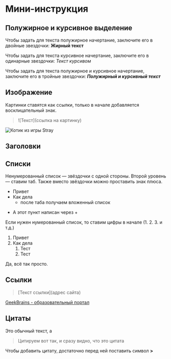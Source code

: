 # Мини-инструкция

## Полужирное и курсивное выделение

Чтобы задать для текста полужирное начертание, заключите его в двойные звездочки: **Жирный текст**

Чтобы задать для текста курсивное начертание, заключите его в одинарные звездочки: *Текст курсивом*

Чтобы задать для текста полужирное и курсивное начертание, заключите его в тройные звездочки: ***Полужирный и курсивный текст***

## Изображение

Картинки ставятся как ссылки, только в начале добавляется восклицательный знак.

>![Текст](ссылка на картинку)

![Котик из игры Stray](stray.jpg)

## Заголовки



## Списки

Ненумерованный список — звёздочки с одной стороны. Второй уровень — ставим таб. Также вместо звёздочки можно проставить знак плюса.

* Привет
* Как дела
    * после таба получаем вложенный список
+ А этот пункт написан через +

Если нужен нумерованный список, то ставим цифры в начале (1. 2. 3. и т.д.)

1. Привет
2. Как дела
    1. Тест
    2. Тест

Да, всё так просто.

## Ссылки

>[Текст ссылки](адрес сайта)

[GeekBrains - образовательный портал](https://gb.ru/)

## Цитаты

Это обычный текст, а 
> Цитируем вот так, и сразу видно, что это цитата

Чтобы добавить цитату, достаточно перед ней поставить символ **>**